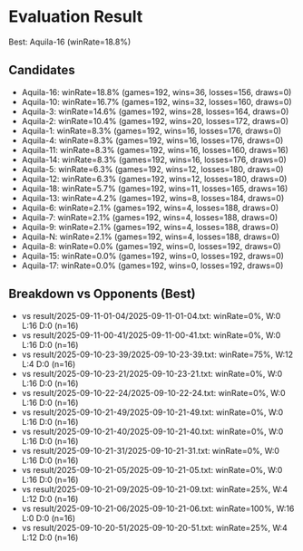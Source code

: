 # Evaluation Result

Best: Aquila-16 (winRate=18.8%)

## Candidates
- Aquila-16: winRate=18.8% (games=192, wins=36, losses=156, draws=0)
- Aquila-10: winRate=16.7% (games=192, wins=32, losses=160, draws=0)
- Aquila-3: winRate=14.6% (games=192, wins=28, losses=164, draws=0)
- Aquila-2: winRate=10.4% (games=192, wins=20, losses=172, draws=0)
- Aquila-1: winRate=8.3% (games=192, wins=16, losses=176, draws=0)
- Aquila-4: winRate=8.3% (games=192, wins=16, losses=176, draws=0)
- Aquila-11: winRate=8.3% (games=192, wins=16, losses=160, draws=16)
- Aquila-14: winRate=8.3% (games=192, wins=16, losses=176, draws=0)
- Aquila-5: winRate=6.3% (games=192, wins=12, losses=180, draws=0)
- Aquila-12: winRate=6.3% (games=192, wins=12, losses=180, draws=0)
- Aquila-18: winRate=5.7% (games=192, wins=11, losses=165, draws=16)
- Aquila-13: winRate=4.2% (games=192, wins=8, losses=184, draws=0)
- Aquila-6: winRate=2.1% (games=192, wins=4, losses=188, draws=0)
- Aquila-7: winRate=2.1% (games=192, wins=4, losses=188, draws=0)
- Aquila-9: winRate=2.1% (games=192, wins=4, losses=188, draws=0)
- Aquila-N: winRate=2.1% (games=192, wins=4, losses=188, draws=0)
- Aquila-8: winRate=0.0% (games=192, wins=0, losses=192, draws=0)
- Aquila-15: winRate=0.0% (games=192, wins=0, losses=192, draws=0)
- Aquila-17: winRate=0.0% (games=192, wins=0, losses=192, draws=0)

## Breakdown vs Opponents (Best)
- vs result/2025-09-11-01-04/2025-09-11-01-04.txt: winRate=0%, W:0 L:16 D:0 (n=16)
- vs result/2025-09-11-00-41/2025-09-11-00-41.txt: winRate=0%, W:0 L:16 D:0 (n=16)
- vs result/2025-09-10-23-39/2025-09-10-23-39.txt: winRate=75%, W:12 L:4 D:0 (n=16)
- vs result/2025-09-10-23-21/2025-09-10-23-21.txt: winRate=0%, W:0 L:16 D:0 (n=16)
- vs result/2025-09-10-22-24/2025-09-10-22-24.txt: winRate=0%, W:0 L:16 D:0 (n=16)
- vs result/2025-09-10-21-49/2025-09-10-21-49.txt: winRate=0%, W:0 L:16 D:0 (n=16)
- vs result/2025-09-10-21-40/2025-09-10-21-40.txt: winRate=0%, W:0 L:16 D:0 (n=16)
- vs result/2025-09-10-21-31/2025-09-10-21-31.txt: winRate=0%, W:0 L:16 D:0 (n=16)
- vs result/2025-09-10-21-05/2025-09-10-21-05.txt: winRate=0%, W:0 L:16 D:0 (n=16)
- vs result/2025-09-10-21-09/2025-09-10-21-09.txt: winRate=25%, W:4 L:12 D:0 (n=16)
- vs result/2025-09-10-21-06/2025-09-10-21-06.txt: winRate=100%, W:16 L:0 D:0 (n=16)
- vs result/2025-09-10-20-51/2025-09-10-20-51.txt: winRate=25%, W:4 L:12 D:0 (n=16)
